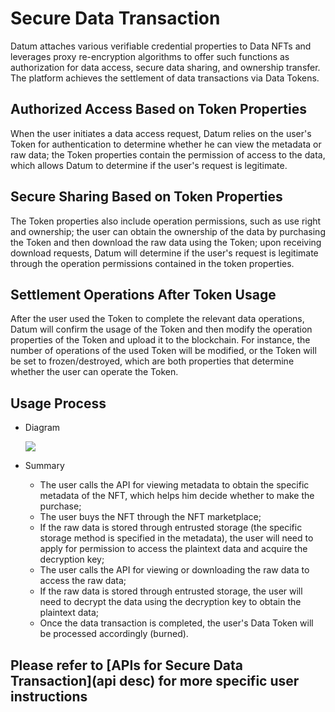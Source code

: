 # Secure Data Transaction

Datum attaches various verifiable credential properties to Data NFTs and leverages proxy re-encryption algorithms to offer such functions as authorization for data access, secure data sharing, and ownership transfer. The platform achieves the settlement of data transactions via Data Tokens.



## Authorized Access Based on Token Properties

When the user initiates a data access request, Datum relies on the user's Token for authentication to determine whether he can view the metadata or raw data; the Token properties contain the permission of access to the data, which allows Datum to determine if the user's request is legitimate.

## Secure Sharing Based on Token Properties

The Token properties also include operation permissions, such as use right and ownership; the user can obtain the ownership of the data by purchasing the Token and then download the raw data using the Token; upon receiving download requests, Datum will determine if the user's request is legitimate through the operation permissions contained in the token properties.

## Settlement Operations After Token Usage

After the user used the Token to complete the relevant data operations, Datum will confirm the usage of the Token and then modify the operation properties of the Token and upload it to the blockchain. For instance, the number of operations of the used Token will be modified, or the Token will be set to frozen/destroyed, which are both properties that determine whether the user can operate the Token.

## Usage Process

- Diagram

  ![][Secure Data Transaction]

- Summary

  - The user calls the API for viewing metadata to obtain the specific metadata of the NFT, which helps him decide whether to make the purchase;
  - The user buys the NFT through the NFT marketplace;
  - If the raw data is stored through entrusted storage (the specific storage method is specified in the metadata), the user will need to apply for permission to access the plaintext data and acquire the decryption key;
  - The user calls the API for viewing or downloading the raw data to access the raw data;
  - If the raw data is stored through entrusted storage, the user will need to decrypt the data using the decryption key to obtain the plaintext data;
  - Once the data transaction is completed, the user's Data Token will be processed accordingly (burned). 

## [][api desc]Please refer to [APIs for Secure Data Transaction](api desc) for more specific user instructions

[Secure Data Transaction]: /img/data_security_transaction.png
[api desc]: ../APIDescription/SecureDataTransaction.md

